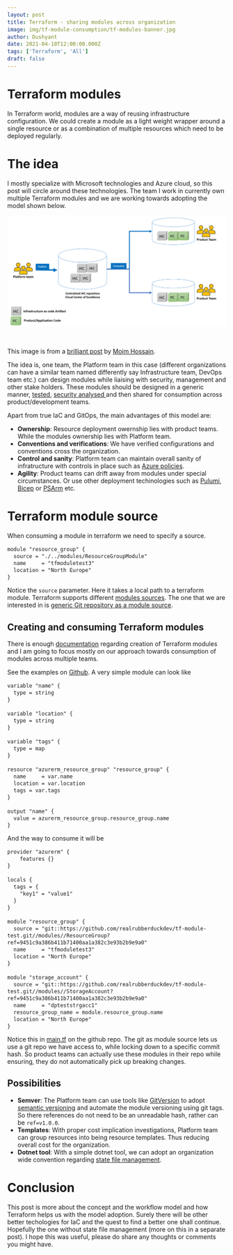 ```yaml
---
layout: post
title: Terraform - sharing modules across organization
image: img/tf-module-consumption/tf-modules-banner.jpg
author: Dushyant
date: 2021-04-10T12:00:00.000Z
tags: ['Terraform', 'All']
draft: false
---
```


# Terraform modules

In Terraform world, modules are a way of reusing infrastructure configuration. We could create a module as a light weight wrapper around a single resource or as a combination of multiple resources which need to be deployed regularly.

# The idea

I mostly specialize with Microsoft technologies and Azure cloud, so this post will circle around these technologies. The team I work in currently own multiple Terraform modules and we are working towards adopting the model shown below.

![workflow](./img/tf-module-consumption/workflow.png)

<br/>

This image is from a [brilliant post](https://moimhossain.com/2020/11/27/azure-resource-governance-with-template-specs-biceps/) by [Moim Hossain](http://en.gravatar.com/mdmoimhossain).

The idea is, one team, the Platform team in this case (different organizations can have a similar team named differently say Infrastructure team, DevOps team etc.) can design modules while liaising with security, management and other stake holders. These modules should be designed in a generic manner, [tested](https://www.terraform.io/docs/extend/testing/unit-testing.html), [security analysed ](https://www.rubberduckdev.com/terraform-static-analysis/) and then shared for consumption across product/development teams.

Apart from true IaC and GitOps, the main advantages of this model are:

- **Ownership**: Resource deployment owernship lies with product teams. While the modules ownership lies with Platform team.
- **Conventions and verifications**: We have verified configurations and conventions cross the organization.
- **Control and sanity**: Platform team can maintain overall sanity of infratructure with controls in place such as [Azure policies](https://docs.microsoft.com/en-us/azure/governance/policy/overview).
- **Agility**: Product teams can drift away from modules under special circumstances. Or use other deployment techinologies such as [Pulumi](https://www.pulumi.com/), [Bicep](https://github.com/Azure/bicep) or [PSArm](https://devblogs.microsoft.com/powershell/announcing-the-preview-of-psarm/) etc.

# Terraform module source

When consuming a module in terraform we need to specify a source.

```
module "resource_group" {
  source = "./../modules/ResourceGroupModule"
  name     = "tfmoduletest3"
  location = "North Europe"
}
```

Notice the `source` parameter. Here it takes a local path to a terraform module. Terraform supports different [modules sources](https://www.terraform.io/docs/language/modules/sources.html). The one that we are interested in is [generic Git repository as a module source](https://www.terraform.io/docs/language/modules/sources.html#generic-git-repository).

## Creating and consuming Terraform modules

There is enough [documentation](https://www.terraform.io/docs/language/modules/develop/index.html) regarding creation of Terraform modules and I am going to focus mostly on our approach towards consumption of modules across multiple teams.

See the examples on [Github](https://github.com/realrubberduckdev/tf-module-test). A very simple module can look like

```
variable "name" {
  type = string
}

variable "location" {
  type = string
}

variable "tags" {
  type = map
}

resource "azurerm_resource_group" "resource_group" {
  name     = var.name
  location = var.location
  tags = var.tags
}

output "name" {
  value = azurerm_resource_group.resource_group.name
}
```

And the way to consume it will be

```
provider "azurerm" {
    features {}
}

locals {
  tags = {
    "key1" = "value1"
  }
}

module "resource_group" {
  source = "git::https://github.com/realrubberduckdev/tf-module-test.git//modules//ResourceGroup?ref=9451c9a386b411b71400aa1a382c3e93b2b9e9a0"
  name     = "tfmoduletest3"
  location = "North Europe"
}

module "storage_account" {
  source = "git::https://github.com/realrubberduckdev/tf-module-test.git//modules//StorageAccount?ref=9451c9a386b411b71400aa1a382c3e93b2b9e9a0"
  name     = "dpteststrgacc1"
  resource_group_name = module.resource_group.name
  location = "North Europe"
}
```

Notice this in [main.tf](https://github.com/realrubberduckdev/tf-module-test/blob/main/ThisFolderCanBeInAnotherRepo/main.tf) on the github repo. The git as module source lets us use a git repo we have access to, while locking down to a specific commit hash. So product teams can actually use these modules in their repo while ensuring, they do not automatically pick up breaking changes.

## Possibilities

- **Semver**: The Platform team can use tools like [GitVersion](https://gitversion.net/docs/) to adopt [semantic versioning](https://semver.org/) and automate the module versioning using git tags. So there references do not need to be an unreadable hash, rather can be `ref=v1.0.0`.
- **Templates**: With proper cost implication investigations, Platform team can group resources into being resource templates. Thus reducing overall cost for the organization.
- **Dotnet tool**: With a simple dotnet tool, we can adopt an organization wide convention regarding [state file management](https://www.terraform.io/docs/language/state/index.html).

# Conclusion

This post is more about the concept and the workflow model and how Terraform helps us with the model adoption. Surely there will be other better techologies for IaC and the quest to find a better one shall continue. Hopefully the one without state file management (more on this in a separate post). I hope this was useful, please do share any thoughts or comments you might have.
